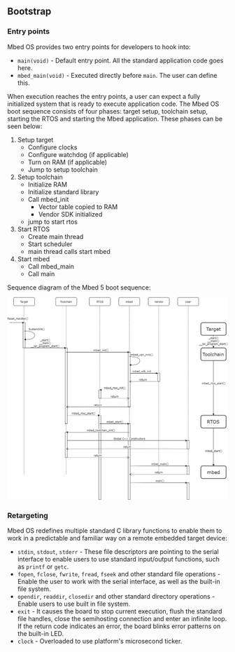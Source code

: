 ## Bootstrap

### Entry points

Mbed OS provides two entry points for developers to hook into:

- `main(void)` - Default entry point. All the standard application code goes here.
- `mbed_main(void)` - Executed directly before `main`. The user can define this.

When execution reaches the entry points, a user can expect a fully initialized system that is ready to execute application code. The Mbed OS boot sequence consists of four phases: target setup, toolchain setup, starting the RTOS and starting the Mbed application. These phases can be seen below:

1. Setup target
     - Configure clocks
     - Configure watchdog (if applicable)
     - Turn on RAM (if applicable)
     - Jump to setup toolchain
2. Setup toolchain
     - Initialize RAM
     - Initialize standard library
     - Call mbed_init
         - Vector table copied to RAM
         - Vendor SDK initialized
     - jump to start rtos
3. Start RTOS
     - Create main thread
     - Start scheduler
     - main thread calls start mbed
4. Start mbed
     - Call mbed_main
     - Call main

Sequence diagram of the Mbed 5 boot sequence:

![](boot_sequence.png)


### Retargeting

Mbed OS redefines multiple standard C library functions to enable them to work in a predictable and familiar way on a remote embedded target device:

- `stdin`, `stdout`, `stderr` - These file descriptors are pointing to the serial interface to enable users to use standard input/output functions, such as `printf` or `getc`.
- `fopen`, `fclose`, `fwrite`, `fread`, `fseek` and other standard file operations - Enable the user to work with the serial interface, as well as the built-in file system.
- `opendir`, `readdir`, `closedir` and other standard directory operations - Enable users to use built in file system.
- `exit` - It causes the board to stop current execution, flush the standard file handles, close the semihosting connection and enter an infinite loop. If the return code indicates an error, the board blinks error patterns on the built-in LED.
- `clock` - Overloaded to use platform's microsecond ticker.
